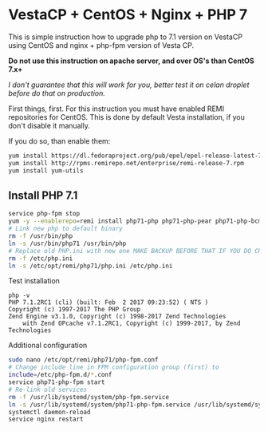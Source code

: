 # VestaCP + CentOS + Nginx + PHP 7

This is simple instruction how to upgrade php to 7.1 version on VestaCP using CentOS and nginx + php-fpm version of Vesta CP.

**Do not use this instruction on apache server, and over OS's than CentOS 7.x+**

_I don't guarantee that this will work for you, better test it on celan droplet before do that on production._

First things, first. For this instruction you must have enabled REMI repositories for CentOS. This is done by default Vesta installation, if you don't disable it manually.

If you do so, than enable them:

~~~bash
yum install https://dl.fedoraproject.org/pub/epel/epel-release-latest-7.noarch.rpm
yum install http://rpms.remirepo.net/enterprise/remi-release-7.rpm
yum install yum-utils
~~~

## Install PHP 7.1

~~~bash
service php-fpm stop
yum -y --enablerepo=remi install php71-php php71-php-pear php71-php-bcmath php71-php-pecl-jsond-devel php71-php-mysqlnd php71-php-gd php71-php-common php71-php-fpm php71-php-intl php71-php-cli php71-php php71-php-xml php71-php-opcache php71-php-pecl-apcu php71-php-pecl-jsond php71-php-pdo php71-php-gmp php71-php-process php71-php-pecl-imagick php71-php-devel php71-php-mbstring
# Link new php to default binary
rm -f /usr/bin/php
ln -s /usr/bin/php71 /usr/bin/php
# Replace old PHP.ini with new one MAKE BACKUP BEFORE THAT IF YOU DO CHANGES.
rm -f /etc/php.ini
ln -s /etc/opt/remi/php71/php.ini /etc/php.ini
~~~

Test installation

~~~
php -v
PHP 7.1.2RC1 (cli) (built: Feb  2 2017 09:23:52) ( NTS )
Copyright (c) 1997-2017 The PHP Group
Zend Engine v3.1.0, Copyright (c) 1998-2017 Zend Technologies
    with Zend OPcache v7.1.2RC1, Copyright (c) 1999-2017, by Zend Technologies
~~~

Additional configuration

~~~bash
sudo nano /etc/opt/remi/php71/php-fpm.conf
# Change include line in FPM configuration group (first) to
include=/etc/php-fpm.d/*.conf
service php71-php-fpm start
# Re-link old services
rm -f /usr/lib/systemd/system/php-fpm.service
ln -s /usr/lib/systemd/system/php71-php-fpm.service /usr/lib/systemd/system/php-fpm.service
systemctl daemon-reload
service nginx restart
~~~
